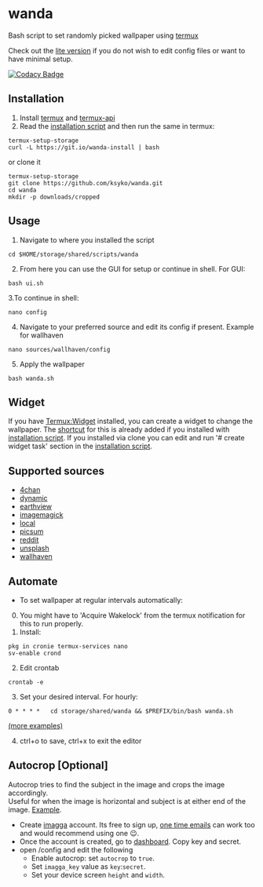 # wanda
Bash script to set randomly picked wallpaper using [termux](https://github.com/termux/termux-app)

Check out the [lite version](https://gitlab.com/kshib/wanda/-/tree/lite) if you do not wish to edit config files or want to have minimal setup.

[![Codacy Badge](https://app.codacy.com/project/badge/Grade/7c33b1c42b8d4a3fb80c74c9c8ececb9)](https://www.codacy.com/gl/kshib/wanda/dashboard?utm_source=gitlab.com&amp;utm_medium=referral&amp;utm_content=kshib/wanda&amp;utm_campaign=Badge_Grade)

## Installation

1. Install [termux](https://f-droid.org/en/packages/com.termux/) and [termux-api](https://f-droid.org/en/packages/com.termux.api/)
2. Read the [installation script](https://git.io/wanda-install) and then run the same in termux:

```
termux-setup-storage
curl -L https://git.io/wanda-install | bash
```
or clone it
```
termux-setup-storage
git clone https://github.com/ksyko/wanda.git
cd wanda
mkdir -p downloads/cropped
```
## Usage

1. Navigate to where you installed the script
  ```
  cd $HOME/storage/shared/scripts/wanda
  ```
2. From here you can use the GUI for setup or continue in shell. For GUI:
```
bash ui.sh
```
3.To continue in shell:
```
nano config
```
4. Navigate to your preferred source and edit its config if present. Example for wallhaven
```
nano sources/wallhaven/config
```
5. Apply the wallpaper
```
bash wanda.sh
```
## Widget

If you have [Termux:Widget](https://f-droid.org/packages/com.termux.widget/) installed, you can create a widget to change the wallpaper. The [shortcut](https://wiki.termux.com/wiki/Termux:Widget) for this is already added if you installed with [installation script](https://git.io/wanda-install). If you installed via clone you can edit and run '# create widget task' section in the [installation script](https://git.io/wanda-install).

## Supported sources

- [4chan](https://4chan.org/)
- [dynamic](https://github.com/GitGangGuy/dynamic-wallpaper-improved)
- [earthview](https://earthview.withgoogle.com/)
- [imagemagick](https://legacy.imagemagick.org/Usage/canvas/)
- [local](https://wiki.termux.com/wiki/Termux-setup-storage)
- [picsum](https://picsum.photos/)
- [reddit](https://old.reddit.com/)
- [unsplash](https://unsplash.com/)
- [wallhaven](https://wallhaven.cc/)

## Automate

* To set wallpaper at regular intervals automatically:

0. You might have to 'Acquire Wakelock' from the termux notification for this to run properly.
1. Install:
```
pkg in cronie termux-services nano
sv-enable crond
```
2. Edit crontab
```
crontab -e
```
3. Set your desired interval. For hourly:
```
0 * * * *   cd storage/shared/wanda && $PREFIX/bin/bash wanda.sh
```
[(more examples)](https://crontab.guru/examples.html)

4. ctrl+o to save, ctrl+x to exit the editor


## Autocrop [Optional]

  Autocrop tries to find the subject in the image and crops the image accordingly. <br>
  Useful for when the image is horizontal and subject is at either end of the image. [Example](https://miro.medium.com/max/2048/0*sRE3XCJI0s00wFb-). <br>

  * Create [imagga](https://imagga.com/auth/signup) account. Its free to sign up, [one time emails](https://privacytoolslist.com/#one-time-emails) can work too and would recommend using one 😉.
  * Once the account is created, go to [dashboard](https://imagga.com/profile/dashboard). Copy key and secret.
  * open /config and edit the following
    * Enable autocrop: set `autocrop` to `true`.
    * Set `imagga_key` value as `key`:`secret`.
    * Set your device screen `height` and `width`.
